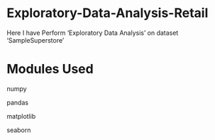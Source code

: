 # Exploratory-Data-Analysis-Retail

   Here I have Perform ‘Exploratory Data Analysis’ on dataset ‘SampleSuperstore’

# Modules Used
 
   numpy
 
   pandas
 
   matplotlib
 
   seaborn